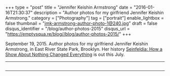 +++
type = "post"
title = "Jennifer Keishin Armstrong"
date = "2016-01-16T21:30:37"
description = "Author photos for my girlfriend Jennifer Keishin Armstrong."
category = ["Photography"]
tag = ["portrait"]
enable_lightbox = false
thumbnail = "jmk-armstrong-author-photo-1@240.jpg"
draft = false
disqus_identifier = "/blog/author-photos-2015"
disqus_url = "https://emptysqua.re/blog//blog/author-photos-2015/"
+++

<p>September 19, 2015. Author photos for my girlfriend Jennifer Keishin Armstrong, in East River State Park, Brooklyn. Her history <a href="http://amzn.com/1476756104">Seinfeldia: How a Show About Nothing Changed Everything</a> is out this July.</p>
<hr />
<p><img alt="" src="jmk-armstrong-author-photo-1.jpg" /></p>
<hr />
<p><img alt="" src="jmk-armstrong-author-photo-2.jpg" /></p>
